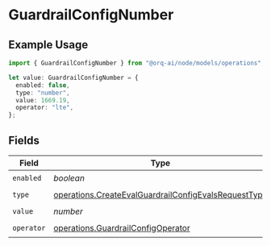 # GuardrailConfigNumber

## Example Usage

```typescript
import { GuardrailConfigNumber } from "@orq-ai/node/models/operations";

let value: GuardrailConfigNumber = {
  enabled: false,
  type: "number",
  value: 1669.19,
  operator: "lte",
};
```

## Fields

| Field                                                                                                                        | Type                                                                                                                         | Required                                                                                                                     | Description                                                                                                                  |
| ---------------------------------------------------------------------------------------------------------------------------- | ---------------------------------------------------------------------------------------------------------------------------- | ---------------------------------------------------------------------------------------------------------------------------- | ---------------------------------------------------------------------------------------------------------------------------- |
| `enabled`                                                                                                                    | *boolean*                                                                                                                    | :heavy_check_mark:                                                                                                           | N/A                                                                                                                          |
| `type`                                                                                                                       | [operations.CreateEvalGuardrailConfigEvalsRequestType](../../models/operations/createevalguardrailconfigevalsrequesttype.md) | :heavy_check_mark:                                                                                                           | N/A                                                                                                                          |
| `value`                                                                                                                      | *number*                                                                                                                     | :heavy_check_mark:                                                                                                           | N/A                                                                                                                          |
| `operator`                                                                                                                   | [operations.GuardrailConfigOperator](../../models/operations/guardrailconfigoperator.md)                                     | :heavy_check_mark:                                                                                                           | N/A                                                                                                                          |